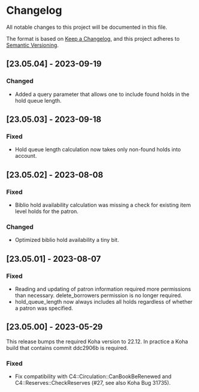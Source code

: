 # Changelog

All notable changes to this project will be documented in this file.

The format is based on [Keep a Changelog](https://keepachangelog.com/en/1.0.0/),
and this project adheres to [Semantic Versioning](https://semver.org/spec/v2.0.0.html).

## [23.05.04] - 2023-09-19

### Changed

- Added a query parameter that allows one to include found holds in the hold queue length.

## [23.05.03] - 2023-09-18

### Fixed

- Hold queue length calculation now takes only non-found holds into account.

## [23.05.02] - 2023-08-08

### Fixed

- Biblio hold availability calculation was missing a check for existing item level holds for the patron.

### Changed

- Optimized biblio hold availability a tiny bit.

## [23.05.01] - 2023-08-07

### Fixed

- Reading and updating of patron information required more permissions than necessary. delete_borrowers permission is no longer required.
- hold_queue_length now always includes all holds regardless of whether a patron was specified.

## [23.05.00] - 2023-05-29

This release bumps the required Koha version to 22.12. In practice a Koha build that contains commit ddc2906b is required.

### Fixed

- Fix compatibility with C4::Circulation::CanBookBeRenewed and C4::Reserves::CheckReserves (#27, see also Koha Bug 31735).
